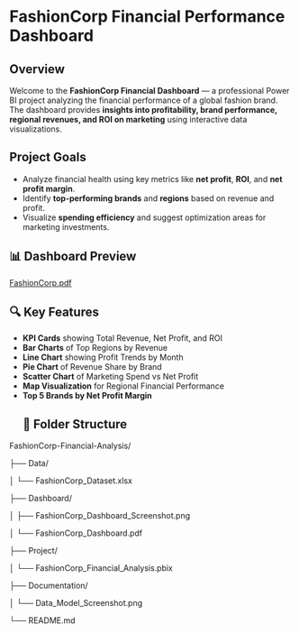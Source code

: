# FashionCorp Financial Performance Dashboard

## Overview
Welcome to the **FashionCorp Financial Dashboard** — a professional Power BI project analyzing the financial performance of a global fashion brand.
The dashboard provides **insights into profitability, brand performance, regional revenues, and ROI on marketing** using interactive data visualizations.
## Project Goals
- Analyze financial health using key metrics like **net profit**, **ROI**, and **net profit margin**.
- Identify **top-performing brands** and **regions** based on revenue and profit.
- Visualize **spending efficiency** and suggest optimization areas for marketing investments.
## 📊 Dashboard Preview
[FashionCorp.pdf](https://github.com/user-attachments/files/19959025/FashionCorp.pdf)
## 🔍 Key Features
- **KPI Cards** showing Total Revenue, Net Profit, and ROI
- **Bar Charts** of Top Regions by Revenue
- **Line Chart** showing Profit Trends by Month
- **Pie Chart** of Revenue Share by Brand
- **Scatter Chart** of Marketing Spend vs Net Profit
- **Map Visualization** for Regional Financial Performance
- **Top 5 Brands by Net Profit Margin**
  ## 📁 Folder Structure
FashionCorp-Financial-Analysis/

├── Data/

│   └── FashionCorp_Dataset.xlsx

├── Dashboard/

│   ├── FashionCorp_Dashboard_Screenshot.png

│   └── FashionCorp_Dashboard.pdf

├── Project/

│   └── FashionCorp_Financial_Analysis.pbix

├── Documentation/

│   └── Data_Model_Screenshot.png

└── README.md

